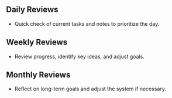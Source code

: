 ## Daily Reviews
- Quick check of current tasks and notes to prioritize the day.

## Weekly Reviews
- Review progress, identify key ideas, and adjust goals.

## Monthly Reviews
- Reflect on long-term goals and adjust the system if necessary.